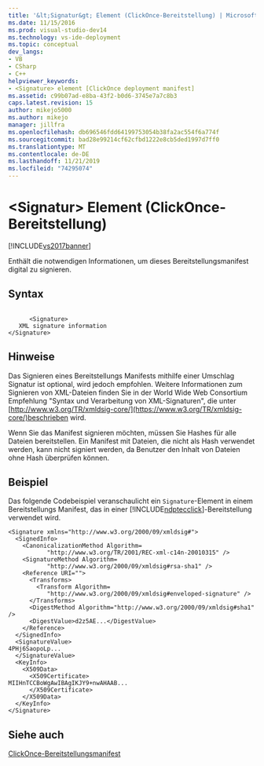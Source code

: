 ```yaml
---
title: '&lt;Signatur&gt; Element (ClickOnce-Bereitstellung) | Microsoft-Dokumentation'
ms.date: 11/15/2016
ms.prod: visual-studio-dev14
ms.technology: vs-ide-deployment
ms.topic: conceptual
dev_langs:
- VB
- CSharp
- C++
helpviewer_keywords:
- <Signature> element [ClickOnce deployment manifest]
ms.assetid: c99b07ad-e8ba-43f2-b0d6-3745e7a7c8b3
caps.latest.revision: 15
author: mikejo5000
ms.author: mikejo
manager: jillfra
ms.openlocfilehash: db696546fdd64199753054b38fa2ac554f6a774f
ms.sourcegitcommit: bad28e99214cf62cfbd1222e8cb5ded1997d7ff0
ms.translationtype: MT
ms.contentlocale: de-DE
ms.lasthandoff: 11/21/2019
ms.locfileid: "74295074"
---
```

# <a name="ltsignaturegt-element-clickonce-deployment"></a>&lt;Signatur&gt; Element (ClickOnce-Bereitstellung)
[!INCLUDE[vs2017banner](../includes/vs2017banner.md)]

Enthält die notwendigen Informationen, um dieses Bereitstellungsmanifest digital zu signieren.  
  
## <a name="syntax"></a>Syntax  
  
```  
  
      <Signature>   
   XML signature information   
</Signature>  
```  
  
## <a name="remarks"></a>Hinweise  
 Das Signieren eines Bereitstellungs Manifests mithilfe einer Umschlag Signatur ist optional, wird jedoch empfohlen. Weitere Informationen zum Signieren von XML-Dateien finden Sie in der World Wide Web Consortium Empfehlung "Syntax und Verarbeitung von XML-Signaturen", die unter [http://www.w3.org/TR/xmldsig-core/](https://www.w3.org/TR/xmldsig-core/)beschrieben wird.  
  
 Wenn Sie das Manifest signieren möchten, müssen Sie Hashes für alle Dateien bereitstellen. Ein Manifest mit Dateien, die nicht als Hash verwendet werden, kann nicht signiert werden, da Benutzer den Inhalt von Dateien ohne Hash überprüfen können.  
  
## <a name="example"></a>Beispiel  
 Das folgende Codebeispiel veranschaulicht ein `Signature`-Element in einem Bereitstellungs Manifest, das in einer [!INCLUDE[ndptecclick](../includes/ndptecclick-md.md)]-Bereitstellung verwendet wird.  
  
```  
<Signature xmlns="http://www.w3.org/2000/09/xmldsig#">  
  <SignedInfo>  
    <CanonicalizationMethod Algorithm=  
           "http://www.w3.org/TR/2001/REC-xml-c14n-20010315" />  
    <SignatureMethod Algorithm=  
           "http://www.w3.org/2000/09/xmldsig#rsa-sha1" />  
    <Reference URI="">  
      <Transforms>  
        <Transform Algorithm=  
           "http://www.w3.org/2000/09/xmldsig#enveloped-signature" />  
      </Transforms>  
      <DigestMethod Algorithm="http://www.w3.org/2000/09/xmldsig#sha1" />  
      <DigestValue>d2z5AE...</DigestValue>  
    </Reference>  
  </SignedInfo>  
  <SignatureValue>  
4PHj6SaopoLp...  
  </SignatureValue>  
  <KeyInfo>  
    <X509Data>  
      <X509Certificate>  
MIIHnTCCBoWgAwIBAgIKJY9+nwAHAAB...  
      </X509Certificate>  
    </X509Data>  
  </KeyInfo>  
</Signature>  
```  
  
## <a name="see-also"></a>Siehe auch  
 [ClickOnce-Bereitstellungsmanifest](../deployment/clickonce-deployment-manifest.md)
